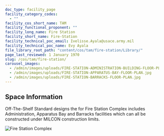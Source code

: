 ```yaml
---
doc_type: facility_page
facility_category_codes:
  - ""
facility_cos_short_name: TAM
facility_functional_proponent: ""
facility_long_name: Fire Station
facility_short_name: Fire-Station
facility_technical_poc_email: Ivelisse.Ayala@usace.army.mil
facility_technical_poc_name: Evy Ayala
file_library_root_path: "content/cos/tam/fire-station/Library/"
page_last_reviewed: 1 January 1970
slug: /cos/tam/fire-station/
carousel_images:
  - /admin/images/uploads/FIRE-STATION-ADMINISTRATION-BUILDING-FLOOR-PLAN.jpg
  - /admin/images/uploads/FIRE-STATION-APPARATUS-BAY-FLOOR-PLAN.jpg
  - /admin/images/uploads/FIRE-STATION-BARRACKS-FLOOR-PLAN.jpg
---
```


## Space Information

Off-The-Shelf Standard designs the for Fire Station Complex includes Administration, Apparatus Bay and Barracks facilities which can all be constructed under MILCON construction limits.

![Fire Station Complex](/admin/images/uploads/fire-station-complex.png)

